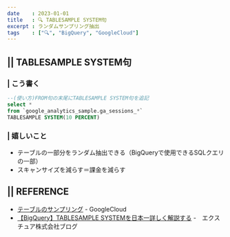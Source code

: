 ```yaml
---
date    : 2023-01-01
title   : 🔍 TABLESAMPLE SYSTEM句
excerpt : ランダムサンプリング抽出
tags    : ["🔍", "BigQuery", "GoogleCloud"]
---
```


## || TABLESAMPLE SYSTEM句
### | こう書く
```SQL
--(使い方)FROM句の末尾にTABLESAMPLE SYSTEM句を追記
select *
from `google_analytics_sample.ga_sessions_*`
TABLESAMPLE SYSTEM(10 PERCENT)
```

### | 嬉しいこと
- テーブルの一部分をランダム抽出できる（BigQueryで使用できるSQLクエリの一部）
- スキャンサイズを減らす＝課金を減らす



## || REFERENCE
- [テーブルのサンプリング](https://cloud.google.com/bigquery/docs/table-sampling?hl=ja) - GoogleCloud
- [【BigQuery】TABLESAMPLE SYSTEMを日本一詳しく解説する](https://ex-ture.com/blog/2023/07/06/%E3%80%90bigquery%E3%80%91tablesample-system%E3%82%92%E8%A7%A3%E8%AA%AC%E3%81%99%E3%82%8B/) -　エクスチュア株式会社ブログ
